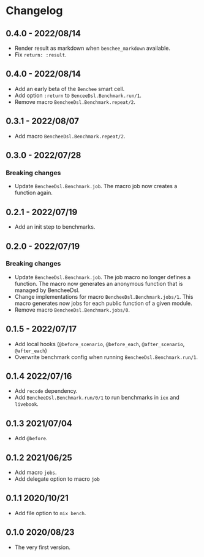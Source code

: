 # Changelog

## 0.4.0 - 2022/08/14

+ Render result as markdown when `benchee_markdown` available.
+ Fix `return: :result`.

## 0.4.0 - 2022/08/14

+ Add an early beta of the `Benchee` smart cell.
+ Add option `:return` to `BenceeDsl.Benchmark.run/1`.
+ Remove macro `BencheeDsl.Benchmark.repeat/2`.

## 0.3.1 - 2022/08/07

+ Add macro `BencheeDsl.Benchmark.repeat/2`.

## 0.3.0 - 2022/07/28

### Breaking changes

+ Update `BencheeDsl.Benchmark.job`. The macro job now creates a function again.

## 0.2.1 - 2022/07/19

+ Add an init step to benchmarks.

## 0.2.0 - 2022/07/19

### Breaking changes

+ Update `BencheeDsl.Benchmark.job`. The job macro no longer defines a function.
  The macro now generates an anonymous function that is managed by BencheeDsl.
+ Change implementations for macro `BencheeDsl.Benchmark.jobs/1`. This macro
  generates now jobs for each public function of a given module.
+ Remove macro `BencheeDsl.Benchmark.jobs/0`.

## 0.1.5 - 2022/07/17

+ Add local hooks (`@before_scenario`, `@before_each`, `@after_scenario`, `@after_each`)
+ Overwrite benchmark config when running `BencheeDsl.Benchmark.run/1`.

## 0.1.4 2022/07/16

+ Add `recode` dependency.
+ Add `BencheeDsl.Benchmark.run/0/1` to run benchmarks in `iex` and `livebook`.

## 0.1.3 2021/07/04

+ Add `@before`.

## 0.1.2 2021/06/25

+ Add macro `jobs`.
+ Add delegate option to macro `job`

## 0.1.1 2020/10/21

+ Add file option to `mix bench`.

## 0.1.0 2020/08/23

+ The very first version.
